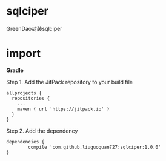 # sqlciper

GreenDao封装sqlciper

# import

**Gradle**

Step 1. Add the JitPack repository to your build file

```
allprojects {
  repositories {
    ...
    maven { url 'https://jitpack.io' }
  }
}

```

Step 2. Add the dependency

```
dependencies {
        compile 'com.github.liuguoquan727:sqlciper:1.0.0'
}

```